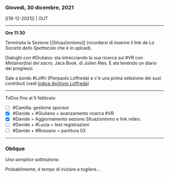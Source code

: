 ### Giovedì, 30 dicembre, 2021

[[18-12-2021]] | OUT

---

**Ore 11:30**

Terminata la Sezione [[Situazionismo]] (ricordarsi di inserire il link de *La Società dello Spettacolo* che è in upload).

Dialoghi con #Giuliano: sta intrecciando la sua ricerca sul #VR con *Metamorfosi del sacro*, Jaca Book. di Julien Ries. E sta tenendo un diario dei progressi.

Sale a bordo #Loffri (Pierpaolo Loffreda) e c'è una prima selezione dei suoi contributi (vedi [Indice Archivio Loffreda](obsidian://open?vault=A&file=docs%2FMoodboard%2FArchivioLoffreda%2F000_Indice))

---

ToDos fino al 5 febbraio:

- [ ] #Camilla: gestione sponsor
- [x] #Davide + #Giuliano = avanzamento ricerca #VR
- [x] #Davide = Aggiornamento sezione Situazionismo e link video. 
- [ ] #Davide + #Lucia = test registrazioni 
- [ ] #Davide + #Rossano = partitura 03

___

### Oblique

*Una semplice sottrazione.*

Probabilmente, è tempo di iniziare a togliere...